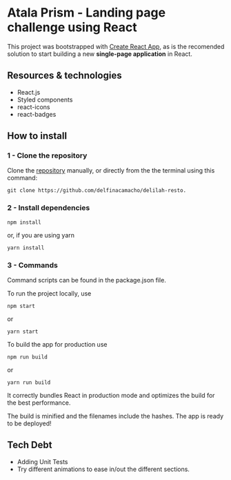 # Atala Prism - Landing page challenge using React

This project was bootstrapped with [Create React App](https://github.com/facebook/create-react-app), as is the recomended solution to start building a new **single-page application** in React.

## Resources & technologies
- React.js
- Styled components
- react-icons
- react-badges

## How to install

### 1 - Clone the repository
Clone the [repository](https://github.com/delfinacamacho/delilah-resto) manually, or directly from the the terminal using this command:

`git clone https://github.com/delfinacamacho/delilah-resto.`

### 2 - Install dependencies

```
npm install
```
or, if you are using yarn

```
yarn install
```

### 3 - Commands
Command scripts can be found in the package.json file.

To run the project locally, use
```
npm start
```
or 
```
yarn start
```

To build the app for production use 
```
npm run build
```
or 
```
yarn run build
```
It correctly bundles React in production mode and optimizes the build for the best performance.

The build is minified and the filenames include the hashes. The app is ready to be deployed!

## Tech Debt
- Adding Unit Tests
- Try different animations to ease in/out the different sections.

